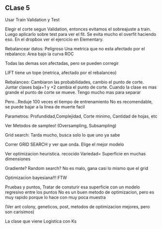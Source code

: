 ## CLase 5

Usar Train Validation y Test

Elegir el corte segun Validation, entonces evitamos el sobreajuste a train.
Luego aplicarlo sobre test para ver el fit. Se evita mucho el overfit haciendo eso.
En el dropbox ver el ejercicio en Elementary.

Rebalancear datos: Peligroso
Una metrica que no esta afectado por el rebalanco: Area bajo la curva ROC

Todas las demas son afectadas, pero se pueden corregir

LIFT tiene un tope (metrica, afectado por el rebalanceo)

Rebalanceo: Cambiaron las probabilidades, cambio el punto de corte. Juntar clases baja+1 y +2 cambia el punto de corte.
Cuando la clase es mas grande el punto de corte se mueve. Tengo mucho mas para separar

Pero...Reduje 100 veces el tiempo de entrenamiento
No es recomendable, se puede bajar a la linea de muerte facil

Parametros: Profundidad,Complejidad, Corte minimo, Cantidad de hojas, etc

Ver Metodos de sampleo! (Oversampling, Subsampling)

Grid search: Tarda mucho, busca solo lo que uno ya sabe


Correr GRID SEARCH y ver que onda. Elige el mejor modelo

Ver optimizacion heuristica. recocido
Variedad= Superficie en muchas dimensiones

Gradiente?
Random search? No es malo, gana casi lo mismo que el grid

Optimizacion bayesiana!!! FTW

Pruebas y puntos, Tratar de consturir esa superficie con un modelo regresivo entre los puntos
No es un buen metodo de optimizacion, pero es muy rapido porque lo hace con muy poca muestra

(Ver ant colony, geneticos, post, metodos de optimizacion mejores, pero son carisimos)


La clase que viene Logistica con Ks

